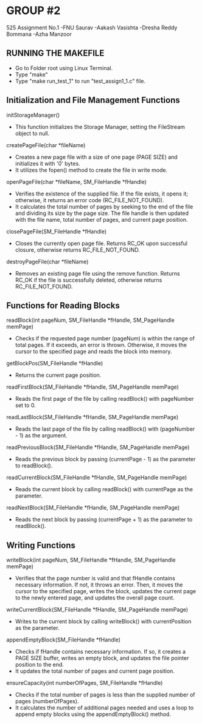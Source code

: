# GROUP #2
525 Assignment No.1
-FNU Saurav
-Aakash Vasishta
-Dresha Reddy Bommana
-Azha Manzoor

## RUNNING THE MAKEFILE 

* Go to Folder root  using  Linux Terminal.
* Type "make"
* Type "make run_test_1" to run "test_assign1_1.c" file.

## Initialization and File Management Functions

initStorageManager()
- This function initializes the Storage Manager, setting the FileStream object to null.

createPageFile(char *fileName)
- Creates a new page file with a size of one page (PAGE SIZE) and initializes it with '0' bytes. 
- It utilizes the fopen() method to create the file in write mode.

openPageFile(char *fileName, SM_FileHandle *fHandle)
- Verifies the existence of the supplied file. If the file exists, it opens it; otherwise, it returns an error code (RC_FILE_NOT_FOUND).  
- It calculates the total number of pages by seeking to the end of the file and dividing its size by the page size. The file handle is then updated with the file name, total number of pages, and current page position.

closePageFile(SM_FileHandle *fHandle)
- Closes the currently open page file. Returns RC_OK upon successful closure, otherwise returns RC_FILE_NOT_FOUND.

destroyPageFile(char *fileName)
- Removes an existing page file using the remove function. Returns RC_OK if the file is successfully deleted, otherwise returns RC_FILE_NOT_FOUND.

## Functions for Reading Blocks

readBlock(int pageNum, SM_FileHandle *fHandle, SM_PageHandle memPage)
- Checks if the requested page number (pageNum) is within the range of total pages. If it exceeds, an error is thrown. Otherwise, it moves the cursor to the specified page and reads the block into memory.

getBlockPos(SM_FileHandle *fHandle)
- Returns the current page position.

readFirstBlock(SM_FileHandle *fHandle, SM_PageHandle memPage)
- Reads the first page of the file by calling readBlock() with pageNumber set to 0.

readLastBlock(SM_FileHandle *fHandle, SM_PageHandle memPage)
- Reads the last page of the file by calling readBlock() with (pageNumber - 1) as the argument.

readPreviousBlock(SM_FileHandle *fHandle, SM_PageHandle memPage)
- Reads the previous block by passing (currentPage - 1) as the parameter to readBlock().

readCurrentBlock(SM_FileHandle *fHandle, SM_PageHandle memPage)
- Reads the current block by calling readBlock() with currentPage as the parameter.

readNextBlock(SM_FileHandle *fHandle, SM_PageHandle memPage)
- Reads the next block by passing (currentPage + 1) as the parameter to readBlock().

## Writing Functions

writeBlock(int pageNum, SM_FileHandle *fHandle, SM_PageHandle memPage)
- Verifies that the page number is valid and that fHandle contains necessary information. If not, it throws an error. Then, it moves the cursor to the specified page, writes the block, updates the current page to the newly entered page, and updates the overall page count.

writeCurrentBlock(SM_FileHandle *fHandle, SM_PageHandle memPage)
- Writes to the current block by calling writeBlock() with currentPosition as the parameter.

appendEmptyBlock(SM_FileHandle *fHandle)
- Checks if fHandle contains necessary information. If so, it creates a PAGE SIZE buffer, writes an empty block, and updates the file pointer position to the end. 
- It updates the total number of pages and current page position.

ensureCapacity(int numberOfPages, SM_FileHandle *fHandle)
- Checks if the total number of pages is less than the supplied number of pages (numberOfPages). 
- It calculates the number of additional pages needed and uses a loop to append empty blocks using the appendEmptyBlock() method.

